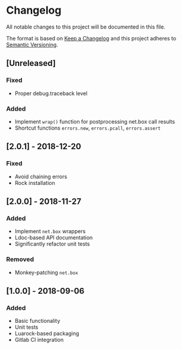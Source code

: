 # Changelog
All notable changes to this project will be documented in this file.

The format is based on [Keep a Changelog](http://keepachangelog.com/en/1.0.0/)
and this project adheres to [Semantic Versioning](http://semver.org/spec/v2.0.0.html).

## [Unreleased]

### Fixed

- Proper debug.traceback level

### Added

- Implement `wrap()` function for postprocessing net.box call results
- Shortcut functions `errors.new`, `errors.pcall`, `errors.assert`

## [2.0.1] - 2018-12-20
### Fixed

- Avoid chaining errors
- Rock installation

## [2.0.0] - 2018-11-27
### Added

- Implement `net.box` wrappers
- Ldoc-based API documentation
- Significantly refactor unit tests

### Removed

- Monkey-patching `net.box`


## [1.0.0] - 2018-09-06
### Added

- Basic functionality
- Unit tests
- Luarock-based packaging
- Gitlab CI integration
